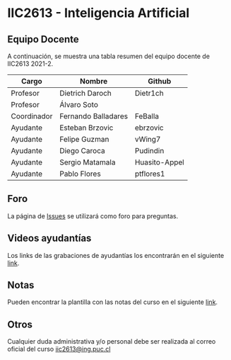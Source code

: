 # IIC2613 - Inteligencia Artificial

## Equipo Docente

A continuación, se muestra una tabla resumen del equipo docente de IIC2613 2021-2.

| Cargo                 | Nombre              | Github         |
|-----------------------|---------------------|----------------|
| Profesor              | Dietrich Daroch     | Dietr1ch       |
| Profesor              | Álvaro Soto         |                |
| Coordinador           | Fernando Balladares | FeBalla        |
| Ayudante              | Esteban Brzovic     | ebrzovic       |
| Ayudante              | Felipe Guzman       | vWing7         |
| Ayudante              | Diego Caroca        | Pudindin       |
| Ayudante              | Sergio Matamala     | Huasito-Appel  |
| Ayudante              | Pablo Flores        | ptflores1      |

## Foro

La página de [Issues](../../issues) se utilizará como foro para preguntas.

## Videos ayudantías

Los links de las grabaciones de ayudantías los encontrarán en el siguiente [link]().

## Notas

Pueden encontrar la plantilla con las notas del curso en el siguiente [link]().

## Otros

Cualquier duda administrativa y/o personal debe ser realizada al correo oficial del curso iic2613@ing.puc.cl
